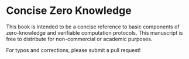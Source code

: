 # Concise Zero Knowledge

This book is intended to be a concise reference to basic components of zero-knowledge and verifiable computation protocols.  This manuscript is free to distribute for non-commercial or academic purposes.

For typos and corrections, please submit a pull request!
